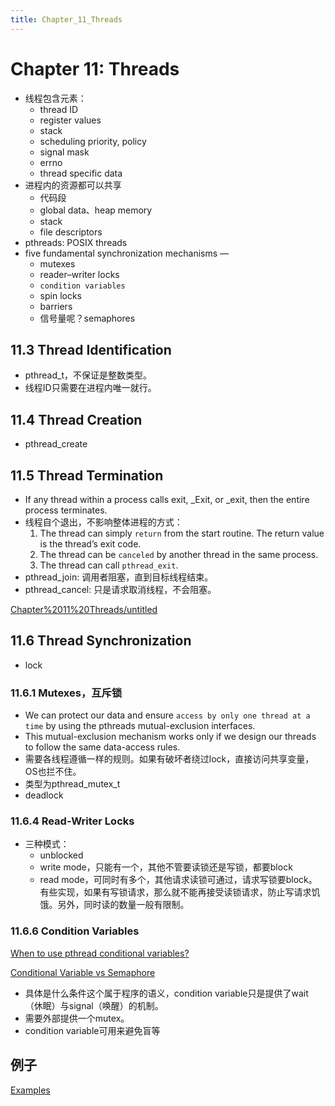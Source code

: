 ```yaml
---
title: Chapter_11_Threads
---
```


# Chapter 11: Threads

[](https://computing.llnl.gov/tutorials/pthreads/)

- 线程包含元素：
    - thread ID
    - register values
    - stack
    - scheduling priority, policy
    - signal mask
    - errno
    - thread specific data
- 进程内的资源都可以共享
    - 代码段
    - global data、heap memory
    - stack
    - file descriptors
- pthreads: POSIX threads
- five fundamental synchronization mechanisms —
    - mutexes
    - reader–writer locks
    - `condition variables`
    - spin locks
    - barriers
    - 信号量呢？semaphores

## 11.3 Thread Identification

- pthread_t，不保证是整数类型。
- 线程ID只需要在进程内唯一就行。

## 11.4 Thread Creation

- pthread_create

## 11.5 Thread Termination

- If any thread within a process calls exit, _Exit, or _exit, then the entire process terminates.
- 线程自个退出，不影响整体进程的方式：
    1. The thread can simply `return` from the start routine. The return value is the thread’s exit code.
    2. The thread can be `canceled` by another thread in the same process.
    3. The thread can call `pthread_exit`.
- pthread_join: 调用者阻塞，直到目标线程结束。
- pthread_cancel: 只是请求取消线程，不会阻塞。

[Chapter%2011%20Threads/untitled](Chapter%2011%20Threads/untitled)

## 11.6 Thread Synchronization

- lock

### 11.6.1 Mutexes，互斥锁

- We can protect our data and ensure `access by only one thread at a time` by using the pthreads mutual-exclusion interfaces.
- This mutual-exclusion mechanism works only if we design our threads to follow the same data-access rules.
- 需要各线程遵循一样的规则。如果有破坏者绕过lock，直接访问共享变量，OS也拦不住。
- 类型为pthread_mutex_t
- deadlock

### 11.6.4 Read-Writer Locks

- 三种模式：
    - unblocked
    - write mode，只能有一个，其他不管要读锁还是写锁，都要block
    - read mode，可同时有多个，其他请求读锁可通过，请求写锁要block。有些实现，如果有写锁请求，那么就不能再接受读锁请求，防止写请求饥饿。另外，同时读的数量一般有限制。

### 11.6.6 Condition Variables

[When to use pthread conditional variables?](https://stackoverflow.com/questions/20772476/when-to-use-pthread-conditional-variables)

[Conditional Variable vs Semaphore](https://stackoverflow.com/questions/3513045/conditional-variable-vs-semaphore)

- 具体是什么条件这个属于程序的语义，condition variable只是提供了wait（休眠）与signal（唤醒）的机制。
- 需要外部提供一个mutex。
- condition variable可用来避免盲等

## 例子

[Examples](Chapter%2011%20Threads/Examples%20afe1b5eb220b4b82a00a17f91e0e86d6.csv)